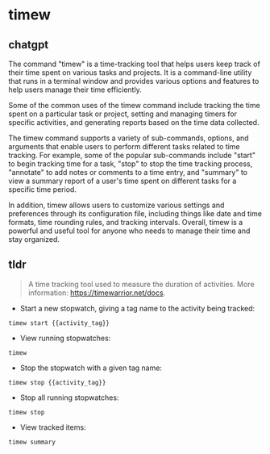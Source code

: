 # timew 
## chatgpt 
The command "timew" is a time-tracking tool that helps users keep track of their time spent on various tasks and projects. It is a command-line utility that runs in a terminal window and provides various options and features to help users manage their time efficiently. 

Some of the common uses of the timew command include tracking the time spent on a particular task or project, setting and managing timers for specific activities, and generating reports based on the time data collected. 

The timew command supports a variety of sub-commands, options, and arguments that enable users to perform different tasks related to time tracking. For example, some of the popular sub-commands include "start" to begin tracking time for a task, "stop" to stop the time tracking process, "annotate" to add notes or comments to a time entry, and "summary" to view a summary report of a user's time spent on different tasks for a specific time period. 

In addition, timew allows users to customize various settings and preferences through its configuration file, including things like date and time formats, time rounding rules, and tracking intervals. Overall, timew is a powerful and useful tool for anyone who needs to manage their time and stay organized. 

## tldr 
 
> A time tracking tool used to measure the duration of activities.
> More information: <https://timewarrior.net/docs>.

- Start a new stopwatch, giving a tag name to the activity being tracked:

`timew start {{activity_tag}}`

- View running stopwatches:

`timew`

- Stop the stopwatch with a given tag name:

`timew stop {{activity_tag}}`

- Stop all running stopwatches:

`timew stop`

- View tracked items:

`timew summary`
